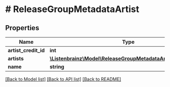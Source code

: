 # # ReleaseGroupMetadataArtist

## Properties

Name | Type | Description | Notes
------------ | ------------- | ------------- | -------------
**artist_credit_id** | **int** |  | [optional]
**artists** | [**\Listenbrainz\Model\ReleaseGroupMetadataArtistArtistsInner[]**](ReleaseGroupMetadataArtistArtistsInner.md) |  | [optional]
**name** | **string** |  | [optional]

[[Back to Model list]](../../README.md#models) [[Back to API list]](../../README.md#endpoints) [[Back to README]](../../README.md)
